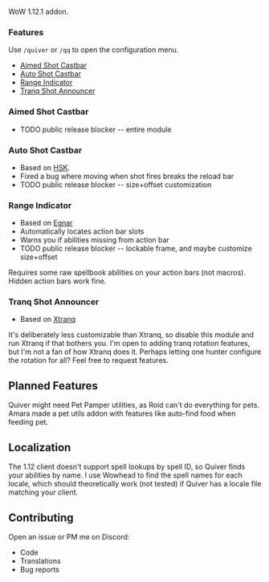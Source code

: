 WoW 1.12.1 addon.

### Features
Use `/quiver` or `/qq` to open the configuration menu.
- [Aimed Shot Castbar](#aimed-shot-castbar)
- [Auto Shot Castbar](#auto-shot-castbar)
- [Range Indicator](#range-indicator)
- [Tranq Shot Announcer](#tranq-shot-announcer)

### Aimed Shot Castbar
- TODO public release blocker -- entire module

### Auto Shot Castbar
- Based on [HSK](https://github.com/anstellaire/HunterSwissKnife).
- Fixed a bug where moving when shot fires breaks the reload bar
- TODO public release blocker -- size+offset customization

### Range Indicator
- Based on [Egnar](https://github.com/Medeah/Egnar)
- Automatically locates action bar slots
- Warns you if abilities missing from action bar
- TODO public release blocker -- lockable frame, and maybe customize size+offset

Requires some raw spellbook abilities on your action bars (not macros). Hidden action bars work fine.

### Tranq Shot Announcer
- Based on [Xtranq](https://github.com/unknauwn/XTranqManager/tree/master)

It's deliberately less customizable than Xtranq, so disable this module and run Xtranq if that bothers you. I'm open to adding tranq rotation features, but I'm not a fan of how Xtranq does it. Perhaps letting one hunter configure the rotation for all? Feel free to request features.

## Planned Features
Quiver might need Pet Pamper utilities, as Roid can't do everything for pets. Amara made a pet utils addon with features like auto-find food when feeding pet.

## Localization
The 1.12 client doesn't support spell lookups by spell ID, so Quiver finds your abilities by name. I use Wowhead to find the spell names for each locale, which should theoretically work (not tested) if Quiver has a locale file matching your client.

## Contributing
Open an issue or PM me on Discord:
- Code
- Translations
- Bug reports
